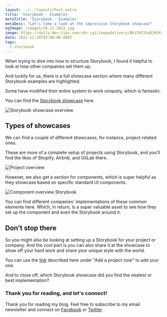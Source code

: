 ```yaml
---
layout: ../../layouts/Post.astro
title: 'Storybook - Examples'
metaTitle: 'Storybook - Examples'
metaDesc: "Let's take a look at the impressive Storybook showcase"
ogImage: /images/28-11-2022.jpg
image: https://daily-dev-tips.com/cdn-cgi/imagedelivery/Bki7Af2hq0JKVFw1XYYMQg/d87fdbb3-fbe1-47e3-79dd-06fff2054100
date: 2022-11-28T03:00:00.000Z
tags:
  - storybook
---
```


When trying to dive into how to structure Storybook, I found it helpful to look at how other companies set them up.

And luckily for us, there is a full showcase section where many different Storybook examples are highlighted.

Some have modified their entire system to work uniquely, which is fantastic.

You can find the [Storybook showcase](https://storybook.js.org/showcase) here.

![Storybook showcase overview](https://cdn.hashnode.com/res/hashnode/image/upload/v1668845083806/qDHy3UANr.png)

## Types of showcases

We can find a couple of different showcases, for instance, project-related ones.

These are more of a complete setup of projects using Storybook, and you'll find the likes of Shopify, Airbnb, and GitLab there.

![Project overview](https://cdn.hashnode.com/res/hashnode/image/upload/v1668845229679/IRmF1tqON.png)

However, we also get a section for components, which is super helpful as they showcase based on specific standard UI components.

![Component overview Storybook](https://cdn.hashnode.com/res/hashnode/image/upload/v1668845307409/Cf6LDkUxw.png)

You can find different companies' implementations of these common elements here.
Which, in return, is a super valuable asset to see how they set up the component and even the Storybook around it.

## Don't stop there

So you might also be looking at setting up a Storybook for your project or company.
And the cool part is you can also share it at the showcase to show off your hard work and share your unique style with the world.

You can use the [link](https://storybook.js.org/showcase/about) described here under "Add a project now" to add your one.

And to close off, which Storybook showcase did you find the neatest or best implementation?

### Thank you for reading, and let's connect!

Thank you for reading my blog. Feel free to subscribe to my email newsletter and connect on [Facebook](https://www.facebook.com/DailyDevTipsBlog) or [Twitter](https://twitter.com/DailyDevTips1)
